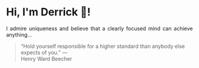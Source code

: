 # Hi, I'm Derrick 👋!
<p align="justify">I admire uniqueness and believe that a clearly focused mind can achieve anything...</p> 
<!-- #quote-start -->
<blockquote>&ldquo;Hold yourself responsible for a higher standard than anybody else expects of you.&rdquo; &mdash; <footer>Henry Ward Beecher</footer></blockquote>
<!-- #quote-end -->

